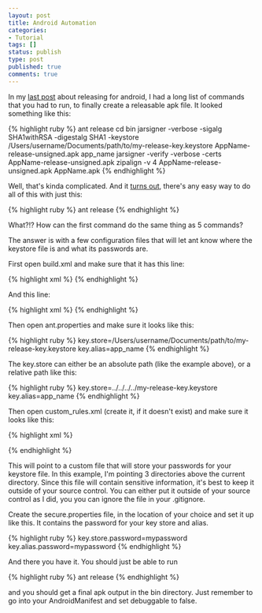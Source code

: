 ```yaml
---
layout: post
title: Android Automation
categories:
- Tutorial
tags: []
status: publish
type: post
published: true
comments: true
---
```


In my [last post]({{site.url}}/sign-publish-phonegap-app-google-play-store-windows/) about releasing for android, I had a long list of commands that you had to run, to finally create a releasable apk file. It looked something like this:

{% highlight ruby %}
ant release
cd bin
jarsigner -verbose -sigalg SHA1withRSA -digestalg SHA1 -keystore /Users/username/Documents/path/to/my-release-key.keystore AppName-release-unsigned.apk app_name
jarsigner -verify -verbose -certs AppName-release-unsigned.apk
zipalign -v 4 AppName-release-unsigned.apk AppName.apk
{% endhighlight %}

Well, that's kinda complicated. And it [turns out](http://stackoverflow.com/a/14765511/1665818), there's any easy way to do all of this with just this:

{% highlight ruby %}
ant release
{% endhighlight %}

What?!? How can the first command do the same thing as 5 commands?

The answer is with a few configuration files that will let ant know where the keystore file is and what its passwords are.

First open build.xml and make sure that it has this line:

{% highlight xml %}
<property file="ant.properties" />
{% endhighlight %}

And this line:

{% highlight xml %}
<import file="custom_rules.xml" optional="true" />
{% endhighlight %}

Then open ant.properties and make sure it looks like this:

{% highlight ruby %}
key.store=/Users/username/Documents/path/to/my-release-key.keystore
key.alias=app_name
{% endhighlight %}

The key.store can either be an absolute path (like the example above), or a relative path like this:

{% highlight ruby %}
key.store=../../../../my-release-key.keystore
key.alias=app_name
{% endhighlight %}

Then open custom_rules.xml (create it, if it doesn't exist) and make sure it looks like this:

{% highlight xml %}
<?xml version="1.0" encoding="UTF-8"?>
<project name="custom_rules" default="help">
  <property file="../../../secure.properties" />
</project>
{% endhighlight %}

This will point to a custom file that will store your passwords for your keystore file. In this example, I'm pointing 3 directories above the current directory. Since this file will contain sensitive information, it's best to keep it outside of your source control. You can either put it outside of your source control as I did, you you can ignore the file in your .gitignore.

Create the secure.properties file, in the location of your choice and set it up like this. It contains the password for your key store and alias.

{% highlight ruby %}
key.store.password=mypassword
key.alias.password=mypassword
{% endhighlight %}

And there you have it. You should just be able to run

{% highlight ruby %}
ant release
{% endhighlight %}

and you should get a final apk output in the bin directory. Just remember to go into your AndroidManifest and set debuggable to false.